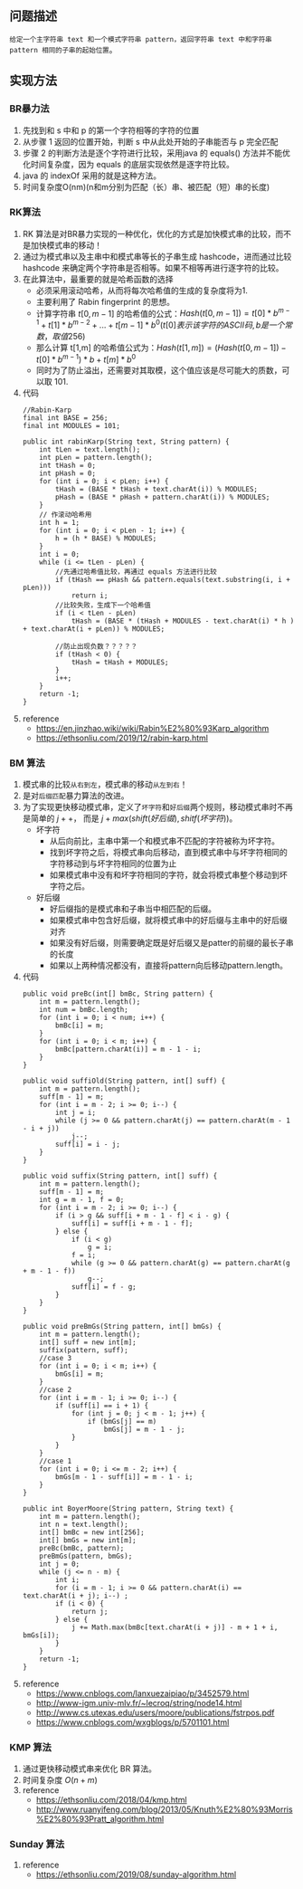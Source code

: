 ## 问题描述
`给定一个主字符串 text 和一个模式字符串 pattern，返回字符串 text 中和字符串 pattern 相同的子串的起始位置`。
## 实现方法
### BR暴力法
1. 先找到和 s 中和 p 的第一个字符相等的字符的位置
2. 从步骤 1 返回的位置开始，判断 s 中从此处开始的子串能否与 p 完全匹配
3. 步骤 2 的判断方法是逐个字符进行比较，采用java 的 equals() 方法并不能优化时间复杂度，因为 equals 的底层实现依然是逐字符比较。
3. java 的 indexOf 采用的就是这种方法。
4. 时间复杂度O(nm)(n和m分别为匹配（长）串、被匹配（短）串的长度)
### RK算法
1. RK 算法是对BR暴力实现的一种优化，优化的方式是加快模式串的比较，而不是加快模式串的移动！
2. 通过为模式串以及主串中和模式串等长的子串生成 hashcode，进而通过比较 hashcode 来确定两个字符串是否相等。如果不相等再进行逐字符的比较。
3. 在此算法中，最重要的就是哈希函数的选择
	- 必须采用滚动哈希，从而将每次哈希值的生成的复杂度将为1.
	- 主要利用了 Rabin fingerprint 的思想。
	- 计算字符串 $t[0,m-1]$ 的哈希值的公式：$Hash(t[0,m-1]) = t[0]*b^{m-1} + t[1]*b^{m-2}+...+t[m-1]*b^0 (t[0]表示该字符的ASCII码,b是一个常数，取值256)$
	- 那么计算 t[1,m] 的哈希值公式为：$Hash(t[1,m]) = (Hash(t[0,m-1])-t[0]*b^{m-1})*b + t[m]*b^0$
	- 同时为了防止溢出，还需要对其取模，这个值应该是尽可能大的质数，可以取 101.
4. 代码
	```
    //Rabin-Karp
    final int BASE = 256;
    final int MODULES = 101;

    public int rabinKarp(String text, String pattern) {
        int tLen = text.length();
        int pLen = pattern.length();
        int tHash = 0;
        int pHash = 0;
        for (int i = 0; i < pLen; i++) {
            tHash = (BASE * tHash + text.charAt(i)) % MODULES;
            pHash = (BASE * pHash + pattern.charAt(i)) % MODULES;
        }
        // 作滚动哈希用
        int h = 1;
        for (int i = 0; i < pLen - 1; i++) {
            h = (h * BASE) % MODULES;
        }
        int i = 0;
        while (i <= tLen - pLen) {
            //先通过哈希值比较，再通过 equals 方法进行比较
            if (tHash == pHash && pattern.equals(text.substring(i, i + pLen)))
                return i;
            //比较失败，生成下一个哈希值
            if (i < tLen - pLen)
                tHash = (BASE * (tHash + MODULES - text.charAt(i) * h ) + text.charAt(i + pLen)) % MODULES;

            //防止出现负数？？？？？
            if (tHash < 0) {
                tHash = tHash + MODULES;
            }
            i++;
        }
        return -1;
    }
	```
5. reference
	- https://en.jinzhao.wiki/wiki/Rabin%E2%80%93Karp_algorithm
	- https://ethsonliu.com/2019/12/rabin-karp.html

### BM 算法
1. 模式串的比较`从右到左`，模式串的移动`从左到右`！
2. 是对`后缀匹配`暴力算法的改进。
3. 为了实现更快移动模式串，定义了`坏字符`和`好后缀`两个规则，移动模式串时不再是简单的 $j++$， 而是 $j+max(shift(好后缀),shitf(坏字符))$。
	- 坏字符
		- 从后向前比，主串中第一个和模式串不匹配的字符被称为坏字符。
		- 找到坏字符之后，将模式串向后移动，直到模式串中与坏字符相同的字符移动到与坏字符相同的位置为止
		- 如果模式串中没有和坏字符相同的字符，就会将模式串整个移动到坏字符之后。
	- 好后缀
		- 好后缀指的是模式串和子串当中相匹配的后缀。
		- 如果模式串中包含好后缀，就将模式串中的好后缀与主串中的好后缀对齐
		- 如果没有好后缀，则需要确定既是好后缀又是patter的前缀的最长子串的长度
		- 如果以上两种情况都没有，直接将pattern向后移动pattern.length。
4. 代码
	```
	public void preBc(int[] bmBc, String pattern) {
        int m = pattern.length();
        int num = bmBc.length;
        for (int i = 0; i < num; i++) {
            bmBc[i] = m;
        }
        for (int i = 0; i < m; i++) {
            bmBc[pattern.charAt(i)] = m - 1 - i;
        }
    }

    public void suffiOld(String pattern, int[] suff) {
        int m = pattern.length();
        suff[m - 1] = m;
        for (int i = m - 2; i >= 0; i--) {
            int j = i;
            while (j >= 0 && pattern.charAt(j) == pattern.charAt(m - 1 - i + j))
                j--;
            suff[i] = i - j;
        }
    }

    public void suffix(String pattern, int[] suff) {
        int m = pattern.length();
        suff[m - 1] = m;
        int g = m - 1, f = 0;
        for (int i = m - 2; i >= 0; i--) {
            if (i > g && suff[i + m - 1 - f] < i - g) {
                suff[i] = suff[i + m - 1 - f];
            } else {
                if (i < g)
                    g = i;
                f = i;
                while (g >= 0 && pattern.charAt(g) == pattern.charAt(g + m - 1 - f))
                    g--;
                suff[i] = f - g;
            }
        }
    }

    public void preBmGs(String pattern, int[] bmGs) {
        int m = pattern.length();
        int[] suff = new int[m];
        suffix(pattern, suff);
        //case 3
        for (int i = 0; i < m; i++) {
            bmGs[i] = m;
        }
        //case 2
        for (int i = m - 1; i >= 0; i--) {
            if (suff[i] == i + 1) {
                for (int j = 0; j < m - 1; j++) {
                    if (bmGs[j] == m)
                        bmGs[j] = m - 1 - j;
                }
            }
        }
        //case 1
        for (int i = 0; i <= m - 2; i++) {
            bmGs[m - 1 - suff[i]] = m - 1 - i;
        }
    }

    public int BoyerMoore(String pattern, String text) {
        int m = pattern.length();
        int n = text.length();
        int[] bmBc = new int[256];
        int[] bmGs = new int[m];
        preBc(bmBc, pattern);
        preBmGs(pattern, bmGs);
        int j = 0;
        while (j <= n - m) {
            int i;
            for (i = m - 1; i >= 0 && pattern.charAt(i) == text.charAt(i + j); i--) ;
            if (i < 0) {
                return j;
            } else {
                j += Math.max(bmBc[text.charAt(i + j)] - m + 1 + i, bmGs[i]);
            }
        }
        return -1;
    }
	```
5. reference
	- https://www.cnblogs.com/lanxuezaipiao/p/3452579.html
	- http://www-igm.univ-mlv.fr/~lecroq/string/node14.html
	- http://www.cs.utexas.edu/users/moore/publications/fstrpos.pdf
	- https://www.cnblogs.com/wxgblogs/p/5701101.html

### KMP 算法
1. 通过更快移动模式串来优化 BR 算法。
2. 时间复杂度 $O(n+m)$
2. reference
	- https://ethsonliu.com/2018/04/kmp.html
	- http://www.ruanyifeng.com/blog/2013/05/Knuth%E2%80%93Morris%E2%80%93Pratt_algorithm.html
### Sunday 算法
1. reference
	- https://ethsonliu.com/2019/08/sunday-algorithm.html